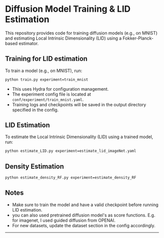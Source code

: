 # Diffusion Model Training & LID Estimation

This repository provides code for training diffusion models (e.g., on MNIST) and estimating Local Intrinsic Dimensionality (LID) using a Fokker-Planck-based estimator.

## Training for LID estimation

To train a model (e.g., on MNIST), run:

```sh
python train.py experiment=train_mnist
```

- This uses Hydra for configuration management.
- The experiment config file is located at `conf/experiment/train_mnist.yaml`.
- Training logs and checkpoints will be saved in the output directory specified in the config.

## LID Estimation

To estimate the Local Intrinsic Dimensionality (LID) using a trained model, run:

```sh
python estimate_LID.py experiment=estimate_lid_imageNet.yaml
```

## Density Estimation
```sh
python estimate_density_RF.py experiment=estimate_density_RF
```


## Notes

- Make sure to train the model and have a valid checkpoint before running LID estimation.
- you can also used pretrained diffusion model's as score functions. E.g. for imagenet, I used guided diffusion from OPENAI.
- For new datasets, update the dataset section in the config accordingly.
---